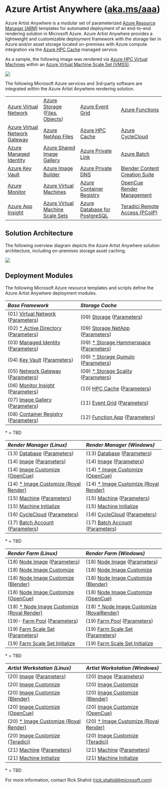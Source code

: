 # Azure Artist Anywhere ([aka.ms/aaa](https://aka.ms/aaa))

Azure Artist Anywhere is a modular set of parameterized [Azure Resource Manager (ARM)](https://docs.microsoft.com/azure/azure-resource-manager/management/overview) templates for automated deployment of an end-to-end rendering solution in Microsoft Azure. Azure Artist Anywhere provides a lightweight and customizable deployment framework with the storage tier in Azure and/or asset storage located on-premises with Azure compute integration via the [Azure HPC Cache](https://docs.microsoft.com/en-us/azure/hpc-cache/hpc-cache-overview) managed service.

As a sample, the following image was rendered via [Azure HPC Virtual Machines](https://docs.microsoft.com/en-us/azure/virtual-machines/sizes-hpc) within an [Azure Virtual Machine Scale Set (VMSS)](https://docs.microsoft.com/azure/virtual-machine-scale-sets/overview).

![](https://bit.blob.core.windows.net/doc/AzureArtistAnywhere/SuspensionBridge.jpg)

The following Microsoft Azure services and 3rd-party software are integrated within the Azure Artist Anywhere rendering solution.

<table>
    <tr>
        <td>
            <a href="https://docs.microsoft.com/azure/virtual-network/virtual-networks-overview" target="_blank">Azure Virtual Network</a>
        </td>
        <td>
            <a href="https://docs.microsoft.com/azure/storage" target="_blank">Azure Storage</a>
            (<a href="https://docs.microsoft.com/azure/storage/files/storage-files-introduction" target="_blank">Files</a>,
            <a href="https://docs.microsoft.com/azure/storage/blobs/storage-blobs-overview" target="_blank">Objects</a>)
        </td>
        <td>
            <a href="https://docs.microsoft.com/azure/event-grid/overview" target="_blank">Azure Event Grid</a>
        </td>
        <td>
            <a href="https://docs.microsoft.com/azure/azure-functions/functions-overview" target="_blank">Azure Functions</a>
        </td>
    </tr>
    <tr>
        <td>
            <a href="https://docs.microsoft.com/azure/vpn-gateway/vpn-gateway-about-vpngateways" target="_blank">Azure Virtual Network Gateway</a>
        </td>
        <td>
            <a href="https://docs.microsoft.com/azure/azure-netapp-files/azure-netapp-files-introduction" target="_blank">Azure NetApp Files</a>
        </td>
        <td>
            <a href="https://docs.microsoft.com/azure/hpc-cache/hpc-cache-overview" target="_blank">Azure HPC Cache</a>
        </td>
        <td>
            <a href="https://docs.microsoft.com/azure/cyclecloud/overview" target="_blank">Azure CycleCloud</a>
        </td>
    </tr>
    <tr>
        <td>
            <a href="https://docs.microsoft.com/azure/active-directory/managed-identities-azure-resources/overview" target="_blank">Azure Managed Identity</a>
        </td>
        <td>
            <a href="https://docs.microsoft.com/azure/virtual-machines/linux/shared-image-galleries" target="_blank">Azure Shared Image Gallery</a>
        </td>
        <td>
            <a href="https://docs.microsoft.com/azure/private-link/private-link-overview" target="_blank">Azure Private Link</a>
        </td>
        <td>
            <a href="https://docs.microsoft.com/azure/batch/batch-technical-overview" target="_blank">Azure Batch</a>
        </td>
    </tr>
    <tr>
        <td>
            <a href="https://docs.microsoft.com/azure/key-vault/key-vault-overview" target="_blank">Azure Key Vault</a>
        </td>
        <td>
            <a href="https://docs.microsoft.com/azure/virtual-machines/linux/image-builder-overview" target="_blank">Azure Image Builder</a>
        </td>
        <td>
            <a href="https://docs.microsoft.com/azure/dns/private-dns-overview" target="_blank">Azure Private DNS</a>
        </td>
        <td>
            <a href="https://www.blender.org/" target="_blank">Blender Content Creation Suite</a>
        </td>
    </tr>
    <tr>
        <td>
            <a href="https://docs.microsoft.com/azure/azure-monitor/overview" target="_blank">Azure Monitor</a>
        </td>
        <td>
            <a href="https://docs.microsoft.com/azure/virtual-machines/linux/overview" target="_blank">Azure Virtual Machines</a>
        </td>
        <td>
            <a href="https://docs.microsoft.com/azure/container-registry/container-registry-intro" target="_blank">Azure Container Registry</a>
        </td>
        <td>
            <a href="https://www.opencue.io/" target="_blank">OpenCue Render Management</a>
        </td>
    </tr>
    <tr>
        <td>
            <a href="https://docs.microsoft.com/en-us/azure/azure-monitor/app/app-insights-overview" target="_blank">Azure App Insight</a>
        </td>
        <td>
            <a href="https://docs.microsoft.com/azure/virtual-machine-scale-sets/overview" target="_blank">Azure Virtual Machine Scale Sets</a>
        </td>
        <td>
            <a href="https://docs.microsoft.com/azure/postgresql/overview" target="_blank">Azure Database for PostgreSQL</a>
        </td>
        <td>
            <a href="https://docs.teradici.com/find/product/cloud-access-software" target="_blank">Teradici Remote Access (PCoIP)</a>
        </td>
    </tr>
</table>

## Solution Architecture

The following overview diagram depicts the Azure Artist Anywhere solution architecture, including on-premises storage asset caching.

![](https://bit.blob.core.windows.net/doc/AzureArtistAnywhere/SolutionArchitecture.png)

## Deployment Modules

The following Microsoft Azure resource templates and scripts define the Azure Artist Anywhere deployment modules.

| *Base Framework* | *Storage Cache* |
| :--------------- | :-------------- |
| (01) [Virtual Network](BaseFramework/01-VirtualNetwork.json) ([Parameters](BaseFramework/01-VirtualNetwork.Parameters.json)) | (09) [Storage](StorageCache/09-Storage.json) ([Parameters](StorageCache/09-Storage.Parameters.json)) |
| (02) [* Active Directory](BaseFramework/02-ActiveDirectory.json) ([Parameters](BaseFramework/02-ActiveDirectory.Parameters.json)) | (09) [Storage NetApp](StorageCache/09-Storage.NetApp.json) ([Parameters](StorageCache/09-Storage.NetApp.Parameters.json)) |
| (03) [Managed Identity](BaseFramework/03-ManagedIdentity.json) ([Parameters](BaseFramework/03-ManagedIdentity.Parameters.json)) | (09) [* Storage Hammerspace](StorageCache/09-Storage.Hammerspace.json) ([Parameters](StorageCache/09-Storage.Hammerspace.Parameters.json)) |
| (04) [Key Vault](BaseFramework/04-KeyVault.json) ([Parameters](BaseFramework/04-KeyVault.Parameters.json)) | (09) [* Storage Qumulo](StorageCache/09-Storage.Qumulo.json) ([Parameters](StorageCache/09-Storage.Qumulo.Parameters.json)) |
| (05) [Network Gateway](BaseFramework/05-NetworkGateway.json) ([Parameters](BaseFramework/05-NetworkGateway.Parameters.json)) | (09) [* Storage Scality](StorageCache/09-Storage.Scality.json) ([Parameters](StorageCache/09-Storage.Scality.Parameters.json)) |
| (06) [Monitor Insight](BaseFramework/06-MonitorInsight.json) ([Parameters](BaseFramework/06-MonitorInsight.Parameters.json)) | (10) [HPC Cache](StorageCache/10-HPCCache.json) ([Parameters](StorageCache/10-HPCCache.Parameters.json)) |
| (07) [Image Gallery](BaseFramework/07-ImageGallery.json) ([Parameters](BaseFramework/07-ImageGallery.Parameters.json)) | (11) [Event Grid](StorageCache/11-EventGrid.json) ([Parameters](StorageCache/11-EventGrid.Parameters.json)) |
| (08) [Container Registry](BaseFramework/08-ContainerRegistry.json) ([Parameters](BaseFramework/08-ContainerRegistry.Parameters.json)) | (12) [Function App](StorageCache/12-FunctionApp.json) ([Parameters](StorageCache/12-FunctionApp.Parameters.json)) |

\* = TBD

| *Render Manager (Linux)* | *Render Manager (Windows)* |
| :----------------------- | :------------------------- |
| (13) [Database](RenderManager/13-Database.json) ([Parameters](RenderManager/13-Database.Parameters.json)) | (13) [Database](RenderManager/13-Database.json) ([Parameters](RenderManager/13-Database.Parameters.json)) |
| (14) [Image](RenderManager/14-Image.json) ([Parameters](RenderManager/14-Image.Parameters.json)) | (14) [Image](RenderManager/14-Image.json) ([Parameters](RenderManager/14-Image.Parameters.json)) |
| (14) [Image Customize (OpenCue)](RenderManager/Linux/14-Image.OpenCue.sh) | (14) [* Image Customize (OpenCue)](RenderManager/Windows/14-Image.OpenCue.ps1) |
| (14) [* Image Customize (Royal Render)](RenderManager/Linux/14-Image.RoyalRender.sh) | (14) [* Image Customize (Royal Render)](RenderManager/Windows/14-Image.RoyalRender.ps1) |
| (15) [Machine](RenderManager/15-Machine.json) ([Parameters](RenderManager/15-Machine.Parameters.json)) | (15) [Machine](RenderManager/15-Machine.json) ([Parameters](RenderManager/15-Machine.Parameters.json)) |
| (15) [Machine Initialize](RenderManager/Linux/15-Machine.sh) | (15) [Machine Initialize](RenderManager/Windows/15-Machine.ps1) |
| (16) [CycleCloud](RenderManager/16-CycleCloud.json) ([Parameters](RenderManager/16-CycleCloud.Parameters.json)) | (16) [CycleCloud](RenderManager/16-CycleCloud.json) ([Parameters](RenderManager/16-CycleCloud.Parameters.json)) |
| (17) [Batch Account](RenderManager/17-BatchAccount.json) ([Parameters](RenderManager/17-BatchAccount.Parameters.json)) | (17) [Batch Account](RenderManager/17-BatchAccount.json) ([Parameters](RenderManager/17-BatchAccount.Parameters.json)) |

\* = TBD

| *Render Farm (Linux)* | *Render Farm (Windows)* |
| :-------------------- | :---------------------- |
| (18) [Node Image](RenderFarm/18-Node.Image.json) ([Parameters](RenderFarm/18-Node.Image.Parameters.json)) | (18) [Node Image](RenderFarm/18-Node.Image.json) ([Parameters](RenderFarm/18-Node.Image.Parameters.json)) |
| (18) [Node Image Customize](RenderFarm/Linux/18-Node.Image.sh) | (18) [Node Image Customize](RenderFarm/Windows/18-Node.Image.ps1) |
| (18) [Node Image Customize (Blender)](RenderFarm/Linux/18-Node.Image.Blender.sh) | (18) [Node Image Customize (Blender)](RenderFarm/Windows/18-Node.Image.Blender.ps1) |
| (18) [Node Image Customize (OpenCue)](RenderFarm/Linux/18-Node.Image.OpenCue.sh) | (18) [Node Image Customize (OpenCue)](RenderFarm/Windows/18-Node.Image.OpenCue.ps1) |
| (18) [* Node Image Customize (Royal Render)](RenderFarm/Linux/18-Node.Image.RoyalRender.sh) | (18) [* Node Image Customize (RoyalRender)](RenderFarm/Windows/18-Node.Image.RoyalRender.ps1) |
| (19)- [Farm Pool](RenderFarm/19-Farm.Pool.json) ([Parameters](RenderFarm/19-Farm.Pool.Parameters.json)) | (19) [Farm Pool](RenderFarm/19-Farm.Pool.json) ([Parameters](RenderFarm/19-Farm.Pool.Parameters.json)) |
| (19) [Farm Scale Set](RenderFarm/19-Farm.ScaleSet.json) ([Parameters](RenderFarm/19-Farm.ScaleSet.Parameters.json)) | (19) [Farm Scale Set](RenderFarm/19-Farm.ScaleSet.json) ([Parameters](RenderFarm/19-Farm.ScaleSet.Parameters.json)) |
| (19) [Farm Scale Set Initialize](RenderFarm/Linux/19-Farm.ScaleSet.sh) | (19) [Farm Scale Set Initialize](RenderFarm/Windows/19-Farm.ScaleSet.ps1) |

\* = TBD

| *Artist Workstation (Linux)* | *Artist Workstation (Windows)* |
| :--------------------------- | :----------------------------- |
| (20) [Image](ArtistWorkstation/20-Image.json) ([Parameters](ArtistWorkstation/20-Image.Parameters.json)) | (20) [Image](ArtistWorkstation/20-Image.json) ([Parameters](ArtistWorkstation/20-Image.Parameters.json)) |
(20) [Image Customize](ArtistWorkstation/Linux/20-Image.sh) | (20) [Image Customize](ArtistWorkstation/Windows/20-Image.ps1) |
(20) [Image Customize (Blender)](RenderFarm/Linux/18-Node.Image.Blender.sh) | (20) [Image Customize (Blender)](RenderFarm/Windows/18-Node.Image.Blender.ps1) |
(20) [Image Customize (OpenCue)](ArtistWorkstation/Linux/20-Image.OpenCue.sh) | (20) [Image Customize (OpenCue)](ArtistWorkstation/Windows/20-Image.OpenCue.ps1) |
(20) [* Image Customize (Royal Render)](ArtistWorkstation/Linux/20-Image.RoyalRender.sh) | (20) [* Image Customize (Royal Render)](ArtistWorkstation/Windows/20-Image.RoyalRender.ps1) |
(20) [Image Customize (Teradici)](ArtistWorkstation/Linux/20-Image.Teradici.sh) | (20) [Image Customize (Teradici)](ArtistWorkstation/Windows/20-Image.Teradici.ps1) |
(21) [Machine](ArtistWorkstation/21-Machine.json) ([Parameters](ArtistWorkstation/21-Machine.Parameters.json)) | (21) [Machine](ArtistWorkstation/21-Machine.json) ([Parameters](ArtistWorkstation/21-Machine.Parameters.json)) |
(21) [Machine Initialize](ArtistWorkstation/Linux/21-Machine.sh) | (21) [Machine Initialize](ArtistWorkstation/Windows/21-Machine.ps1) |

\* = TBD

For more information, contact Rick Shahid (rick.shahid@microsoft.com)
